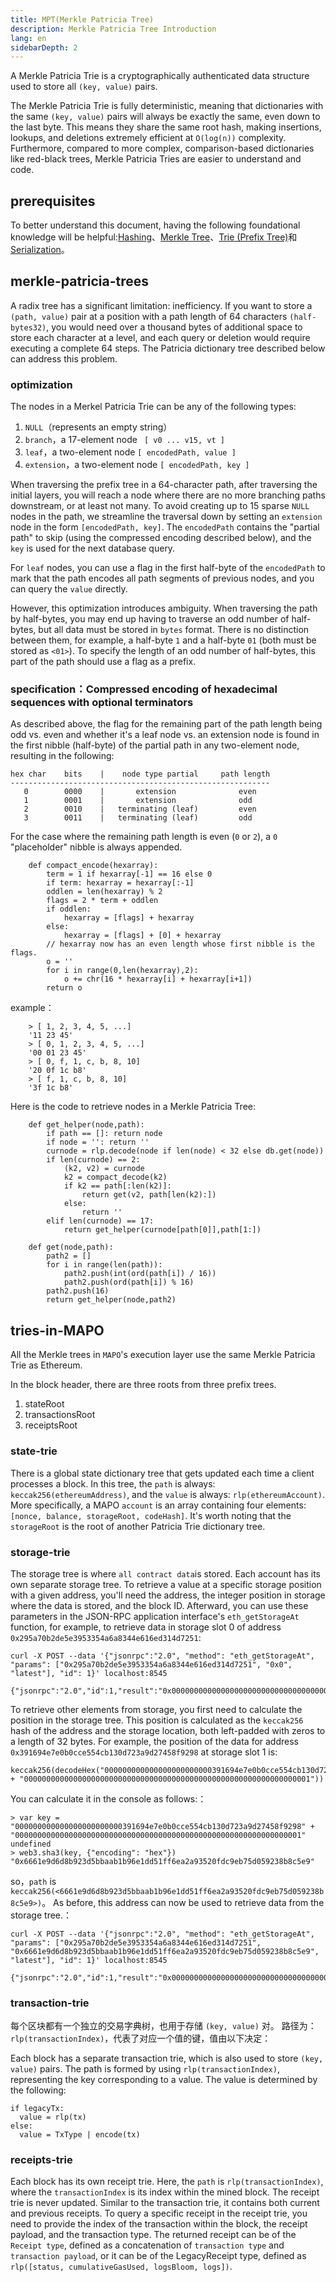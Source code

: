 ```yaml
---
title: MPT(Merkle Patricia Tree)
description: Merkle Patricia Tree Introduction
lang: en
sidebarDepth: 2
---
```


A Merkle Patricia Trie is a cryptographically authenticated data structure used to store all `(key, value)` pairs.

The Merkle Patricia Trie is fully deterministic, meaning that dictionaries with the same `(key, value)` pairs will always be exactly the same, even down to the last byte. This means they share the same root hash, making insertions, lookups, and deletions extremely efficient at `O(log(n))` complexity. Furthermore, compared to more complex, comparison-based dictionaries like red-black trees, Merkle Patricia Tries are easier to understand and code.

## prerequisites

To better understand this document, having the following foundational knowledge will be helpful:[Hashing](https://en.wikipedia.org/wiki/Hash_function)、[Merkle Tree](https://en.wikipedia.org/wiki/Merkle_tree)、[Trie (Prefix Tree)](https://en.wikipedia.org/wiki/Trie)和[Serialization](https://en.wikipedia.org/wiki/Serialization)。

## merkle-patricia-trees

A radix tree has a significant limitation: inefficiency. If you want to store a `(path, value)` pair at a position with a path length of 64 characters `(half-bytes32)`, you would need over a thousand bytes of additional space to store each character at a level, and each query or deletion would require executing a complete 64 steps. The Patricia dictionary tree described below can address this problem.

### optimization

The nodes in a Merkel Patricia Trie can be any of the following types:

1.  `NULL`（represents an empty string）
2.  `branch`，a 17-element node ` [ v0 ... v15, vt ]`
3.  `leaf`，a two-element node `[ encodedPath, value ]`
4.  `extension`，a two-element node `[ encodedPath, key ]`

When traversing the prefix tree in a 64-character path, after traversing the initial layers, you will reach a node where there are no more branching paths downstream, or at least not many. To avoid creating up to 15 sparse `NULL` nodes in the path, we streamline the traversal down by setting an `extension` node in the form `[encodedPath, key]`. The `encodedPath` contains the "partial path" to skip (using the compressed encoding described below), and the `key` is used for the next database query.

For `leaf` nodes, you can use a flag in the first half-byte of the `encodedPath` to mark that the path encodes all path segments of previous nodes, and you can query the `value` directly.

However, this optimization introduces ambiguity. When traversing the path by half-bytes, you may end up having to traverse an odd number of half-bytes, but all data must be stored in `bytes` format. There is no distinction between them, for example, a half-byte `1` and a half-byte `01` (both must be stored as `<01>`). To specify the length of an odd number of half-bytes, this part of the path should use a flag as a prefix.

### specification：Compressed encoding of hexadecimal sequences with optional terminators

As described above, the flag for the remaining part of the path length being odd vs. even and whether it's a leaf node vs. an extension node is found in the first nibble (half-byte) of the partial path in any two-element node, resulting in the following:

    hex char    bits    |    node type partial     path length
    ----------------------------------------------------------
       0        0000    |       extension              even
       1        0001    |       extension              odd
       2        0010    |   terminating (leaf)         even
       3        0011    |   terminating (leaf)         odd

For the case where the remaining path length is even (`0` or `2`), a `0` "placeholder" nibble is always appended.

```
    def compact_encode(hexarray):
        term = 1 if hexarray[-1] == 16 else 0
        if term: hexarray = hexarray[:-1]
        oddlen = len(hexarray) % 2
        flags = 2 * term + oddlen
        if oddlen:
            hexarray = [flags] + hexarray
        else:
            hexarray = [flags] + [0] + hexarray
        // hexarray now has an even length whose first nibble is the flags.
        o = ''
        for i in range(0,len(hexarray),2):
            o += chr(16 * hexarray[i] + hexarray[i+1])
        return o
```

example：

```
    > [ 1, 2, 3, 4, 5, ...]
    '11 23 45'
    > [ 0, 1, 2, 3, 4, 5, ...]
    '00 01 23 45'
    > [ 0, f, 1, c, b, 8, 10]
    '20 0f 1c b8'
    > [ f, 1, c, b, 8, 10]
    '3f 1c b8'
```

Here is the code to retrieve nodes in a Merkle Patricia Tree:

```
    def get_helper(node,path):
        if path == []: return node
        if node = '': return ''
        curnode = rlp.decode(node if len(node) < 32 else db.get(node))
        if len(curnode) == 2:
            (k2, v2) = curnode
            k2 = compact_decode(k2)
            if k2 == path[:len(k2)]:
                return get(v2, path[len(k2):])
            else:
                return ''
        elif len(curnode) == 17:
            return get_helper(curnode[path[0]],path[1:])

    def get(node,path):
        path2 = []
        for i in range(len(path)):
            path2.push(int(ord(path[i]) / 16))
            path2.push(ord(path[i]) % 16)
        path2.push(16)
        return get_helper(node,path2)
```

## tries-in-MAPO

All the Merkle trees in `MAPO`'s execution layer use the same Merkle Patricia Trie as Ethereum.

In the block header, there are three roots from three prefix trees.

1.  stateRoot
2.  transactionsRoot
3.  receiptsRoot

### state-trie

There is a global state dictionary tree that gets updated each time a client processes a block. In this tree, the `path` is always: `keccak256(ethereumAddress)`, and the `value` is always: `rlp(ethereumAccount)`. More specifically, a MAPO `account` is an array containing four elements: `[nonce, balance, storageRoot, codeHash]`. It's worth noting that the `storageRoot` is the root of another Patricia Trie dictionary tree.

### storage-trie

The storage tree is where `all contract data`is stored. Each account has its own separate storage tree. To retrieve a value at a specific storage position with a given address, you'll need the address, the integer position in storage where the data is stored, and the block ID. Afterward, you can use these parameters in the JSON-RPC application interface's `eth_getStorageAt` function, for example, to retrieve data in storage slot 0 of address `0x295a70b2de5e3953354a6a8344e616ed314d7251`:

```
curl -X POST --data '{"jsonrpc":"2.0", "method": "eth_getStorageAt", "params": ["0x295a70b2de5e3953354a6a8344e616ed314d7251", "0x0", "latest"], "id": 1}' localhost:8545

{"jsonrpc":"2.0","id":1,"result":"0x00000000000000000000000000000000000000000000000000000000000004d2"}

```
To retrieve other elements from storage, you first need to calculate the position in the storage tree. This position is calculated as the `keccak256` hash of the address and the storage location, both left-padded with zeros to a length of 32 bytes. For example, the position of the data for address `0x391694e7e0b0cce554cb130d723a9d27458f9298` at storage slot 1 is:

```
keccak256(decodeHex("000000000000000000000000391694e7e0b0cce554cb130d723a9d27458f9298" + "0000000000000000000000000000000000000000000000000000000000000001"))
```

You can calculate it in the console as follows:：

```
> var key = "000000000000000000000000391694e7e0b0cce554cb130d723a9d27458f9298" + "0000000000000000000000000000000000000000000000000000000000000001"
undefined
> web3.sha3(key, {"encoding": "hex"})
"0x6661e9d6d8b923d5bbaab1b96e1dd51ff6ea2a93520fdc9eb75d059238b8c5e9"
```

so，`path` is `keccak256(<6661e9d6d8b923d5bbaab1b96e1dd51ff6ea2a93520fdc9eb75d059238b8c5e9>)`。 As before, this address can now be used to retrieve data from the storage tree.：

```
curl -X POST --data '{"jsonrpc":"2.0", "method": "eth_getStorageAt", "params": ["0x295a70b2de5e3953354a6a8344e616ed314d7251", "0x6661e9d6d8b923d5bbaab1b96e1dd51ff6ea2a93520fdc9eb75d059238b8c5e9", "latest"], "id": 1}' localhost:8545

{"jsonrpc":"2.0","id":1,"result":"0x000000000000000000000000000000000000000000000000000000000000162e"}
```

### transaction-trie

每个区块都有一个独立的交易字典树，也用于存储 `(key, value)` 对。 路径为：`rlp(transactionIndex)`，代表了对应一个值的键，值由以下决定：

Each block has a separate transaction trie, which is also used to store `(key, value)` pairs. The path is formed by using `rlp(transactionIndex)`, representing the key corresponding to a value. The value is determined by the following:

```
if legacyTx:
  value = rlp(tx)
else:
  value = TxType | encode(tx)
```


### receipts-trie

Each block has its own receipt trie. Here, the `path` is `rlp(transactionIndex)`, where the `transactionIndex` is its index within the mined block. The receipt trie is never updated. Similar to the transaction trie, it contains both current and previous receipts. To query a specific receipt in the receipt trie, you need to provide the index of the transaction within the block, the receipt payload, and the transaction type. The returned receipt can be of the `Receipt type`, defined as a concatenation of `transaction type` and `transaction payload`, or it can be of the LegacyReceipt type, defined as `rlp([status, cumulativeGasUsed, logsBloom, logs])`.